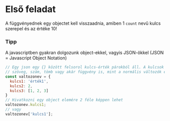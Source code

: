 # Első feladat

A függvényednek egy objectet kell visszaadnia, amiben 1 `count` nevű kulcs szerepel és az értéke 10!

### Tipp
A javascriptben gyakran dolgozunk object-ekkel, vagyis JSON-ökkel (JSON = Javascript Object Notation)
```javascript
// Egy json egy {} között felsorol kulcs-érték párokból áll. A kulcsok mind esetben szövegek, míg az értékek lehetnek
// szöveg, szám, tömb vagy akár függvény is, mint a normális változók esetében.
const valtozonev = {
  kulcs1: 'érték1',
  kulcs2: 2,
  kulcs3: [1, 2, 3]
}
// Hivatkozni egy object elemére 2 féle képpen lehet
valtozonev.kulcs1;
// vagy
valtozonev['kulcs1'];
```
